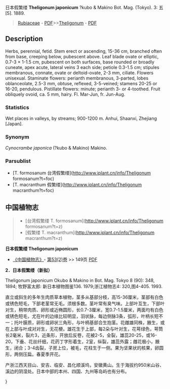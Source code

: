 日本假繁缕 **Theligonum japonicum** ?kubo & Makino Bot. Mag. (Tokyo). 3: &#20116; [5]. 1889.

> [Rubiaceae](http://www.iplant.cn/info/Rubiaceae?t=foc) - [PDF](http://www.iplant.cn/foc/pdf/Rubiaceae.pdf)>>[Theligonum](http://www.iplant.cn/info/Theligonum?t=foc) - [PDF](http://www.iplant.cn/foc/pdf/Theligonum.pdf)

## Description

Herbs, perennial, fetid. Stem erect or ascending, 15-36 cm, branched often from base, creeping below, pubescent above. Leaf blade ovate or elliptic, 0.7-3 × 1-1.5 cm, pubescent on both surfaces, base rounded or broadly cuneate, apex acute, lateral veins 3 each side; petiole 0.3-1.5 cm; stipules membranous, connate, ovate or deltoid-ovate, 2-3 mm, ciliate. Flowers unisexual. Staminate flowers: perianth membranous, 3-parted, lobes oblanceolate, 2.5-3 mm, obtuse, reflexed, 3-5-veined; stamens 20-25 or 16-20, pendulous. Pistillate flowers: minute; perianth 3- or 4-toothed. Fruit obliquely ovoid, ca. 5 mm, hairy. Fl. Mar-Jun, fr. Jun-Aug.

### Statistics
Wet places in valleys, by streams; 900-1200 m. Anhui, Shaanxi, Zhejiang [Japan].

### Synonym
*Cynocrambe japonica* (?kubo & Makino) Makino.



### Parsublist

* [T.  formosanum  台湾假繁缕](http://www.iplant.cn/info/Theligonum formosanum?t=foc)
* [T.  macranthum  假繁缕](http://www.iplant.cn/info/Theligonum macranthum?t=foc)

## 中国植物志

> * [台湾假繁缕  T.  formosanum](http://www.iplant.cn/info/Theligonum formosanum?t=z)
> * [假繁缕  T.  macranthum](http://www.iplant.cn/info/Theligonum macranthum?t=z)


**日本假繁缕 Theligonum japonicum**

* [《中国植物志》](http://www.iplant.cn/frps)- [第53(2)卷](http://www.iplant.cn/frps/vol/53(2)) >> 149页 [PDF](http://www.iplant.cn/frps/pdf/53(2)/149.pdf)


**2．日本假繁缕（新拟）**

Theligonum japonicum Okubo & Makino in Bot. Mag. Tokyo 8 (90): 348, 1894; 牧野富太郎: 新日本植物图鉴136. 1979;浙江植物志4: 320,图4-405. 1993.

直立或斜生的多年生肉质草本植物，茎多从基部分枝，高15-36厘米，茎部有白色或锈色短毛，下部老茎常无毛。须根多数。茎叶常有臭气味。上部叶互生，下部叶对生，稍带肉质、卵形或近椭圆形，长0.7-3厘米，宽0.7-1.5厘米，两面均有白色或锈色短毛，尤在叶的边缘比较明显，羽状脉，每边侧脉3条，弧形，叶柄长短不一；托叶膜质，卵形或卵状三角形，与叶柄基部合生抱茎。花雌雄同株，腋生，或在上部与叶成对对生，无花梗。雄花生于上部，每2朵与叶对生，花萼绿色，萼筒长2毫米，裂片3，近条形，开放后反卷，花被2-5，全裂，雄蕊20-25，或16-20，下垂、花丝纤细，花药丁字形着生，2室，纵裂，雄蕊外露；雌花极小，腋生，闭合；3-4齿裂，子房上位，被毛，花柱生于一侧。果为坚果状的核果，卵圆形，两侧压扁。春夏季开花。

产浙江西天目山、安吉、临安、昌化顺溪坞，安徽黄山。生于海拔约950米山谷、溪边的阴湿处。日本中部的本州、四国、九州等岛屿也有分布。



}
